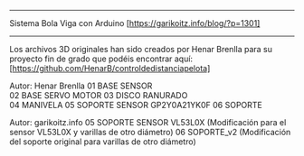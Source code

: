 ************************************************************************
Sistema Bola Viga con Arduino [https://garikoitz.info/blog/?p=1301]
************************************************************************

Los archivos 3D originales han sido creados por Henar Brenlla para su proyecto fin de grado que podéis encontrar aquí: [https://github.com/HenarB/controldedistanciapelota]

Autor: Henar Brenlla
01 BASE SENSOR					
02 BASE SERVO MOTOR	
03 DISCO RANURADO	
04 MANIVELA	
05 SOPORTE SENSOR GP2Y0A21YK0F
06 SOPORTE

Autor: garikoitz.info
05 SOPORTE SENSOR VL53L0X (Modificación para el sensor VL53L0X y varillas de otro diámetro)
06 SOPORTE_v2 (Modificación del soporte original para varillas de otro diámetro)
	
